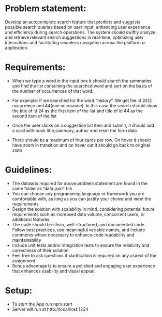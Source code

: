 

# Problem statement:
Develop an autocomplete search feature that predicts and suggests possible search queries based on user input, enhancing user experience and efficiency during search operations. The system should swiftly analyze and retrieve relevant search suggestions in real-time, optimizing user interactions and facilitating seamless navigation across the platform or application.


# Requirements:
- When we type a word  in the input box it should search the summaries and find the  list containing the searched word and sort on the basis of the number of  occurrences of that word.  
- For example: If we searched for the word “history”. We get the id 24(2 occurrence      and 44(one occurance). In this case the search should show the title of id 24 as the first item of the list and title of id 44 as the second item of the list

- Once the user clicks on a suggestion list item and submit, it should add a card with book title,summary, author and reset the form data


- There should be a maximum of four cards per row. On hover it should have zoom in transition and on hover out it should go back to original state


# Guidelines:

- The datasets required for above problem statement are found in the same folder as “data.json” file
- You can choose any programming language or framework you are comfortable with, as long as you can justify your choice and meet the requirements
- Design the solution with scalability in mind, considering potential future requirements such as increased data volume, concurrent users, or additional features
- The code should be clean, well-structured, and documented code. Follow best practices, use meaningful variable names, and include comments where necessary to enhance code readability and maintainability
- Include unit tests and/or integration tests to ensure the reliability and correctness of their solution
- Feel free to ask questions if clarification is required on any aspect of the assignment
- Bonus advantage is to ensure a polished and engaging user experience that enhances usability and visual appeal.


# Setup:
- To start the App run npm start
- Server will run at http://localhost:1234
